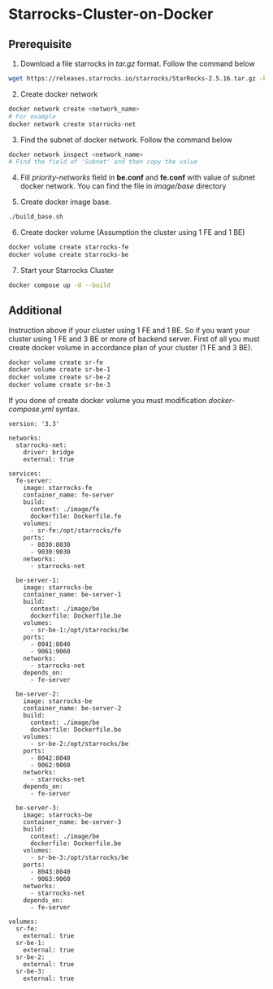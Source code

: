# Starrocks-Cluster-on-Docker

## Prerequisite
1. Download a file starrocks in *tar.gz* format. Follow the command below
```bash
wget https://releases.starrocks.io/starrocks/StarRocks-2.5.16.tar.gz -P ./image/base/
```

2. Create docker network
```bash
docker network create <network_name>
# For example
docker network create starrocks-net
```

3. Find the subnet of docker network. Follow the command below
```bash
docker network inspect <network_name>
# Find the field of 'Subnet' and then copy the value
```

4. Fill *priority-networks* field in **be.conf** and **fe.conf** with value of subnet docker network. You can find the file in *image/base* directory

5. Create docker image base.
```bash
./build_base.sh
```

6. Create docker volume (Assumption the cluster using 1 FE and 1 BE)
```bash
docker volume create starrocks-fe
docker volume create starrocks-be
```

7. Start your Starrocks Cluster
```bash
docker compose up -d --build
```

## Additional
Instruction above if your cluster using 1 FE and 1 BE. So if you want your cluster using 1 FE and 3 BE or more of backend server. First of all you must create docker volume in accordance plan of your cluster (1 FE and 3 BE).
```bash
docker volume create sr-fe
docker volume create sr-be-1
docker volume create sr-be-2
docker volume create sr-be-3
```
If you done of create docker volume you must modification *docker-compose.yml* syntax.
```docker
version: '3.3'

networks:
  starrocks-net:
    driver: bridge
    external: true

services:
  fe-server:
    image: starrocks-fe 
    container_name: fe-server
    build:
      context: ./image/fe
      dockerfile: Dockerfile.fe
    volumes:
      - sr-fe:/opt/starrocks/fe
    ports:
      - 8030:8030
      - 9030:9030
    networks:
      - starrocks-net
  
  be-server-1:
    image: starrocks-be
    container_name: be-server-1
    build:
      context: ./image/be
      dockerfile: Dockerfile.be
    volumes:
      - sr-be-1:/opt/starrocks/be
    ports:
      - 8041:8040
      - 9061:9060
    networks:
      - starrocks-net
    depends_on:
      - fe-server

  be-server-2:
    image: starrocks-be
    container_name: be-server-2
    build:
      context: ./image/be
      dockerfile: Dockerfile.be
    volumes:
      - sr-be-2:/opt/starrocks/be
    ports:
      - 8042:8040
      - 9062:9060
    networks:
      - starrocks-net
    depends_on:
      - fe-server

  be-server-3:
    image: starrocks-be
    container_name: be-server-3
    build:
      context: ./image/be
      dockerfile: Dockerfile.be
    volumes:
      - sr-be-3:/opt/starrocks/be
    ports:
      - 8043:8040
      - 9063:9060
    networks:
      - starrocks-net
    depends_on:
      - fe-server

volumes:
  sr-fe:
    external: true
  sr-be-1:
    external: true
  sr-be-2:
    external: true
  sr-be-3:
    external: true
```